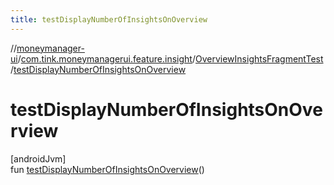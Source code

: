 ```yaml
---
title: testDisplayNumberOfInsightsOnOverview
---
```

//[moneymanager-ui](../../../index.html)/[com.tink.moneymanagerui.feature.insight](../index.html)/[OverviewInsightsFragmentTest](index.html)/[testDisplayNumberOfInsightsOnOverview](test-display-number-of-insights-on-overview.html)



# testDisplayNumberOfInsightsOnOverview



[androidJvm]\
fun [testDisplayNumberOfInsightsOnOverview](test-display-number-of-insights-on-overview.html)()




